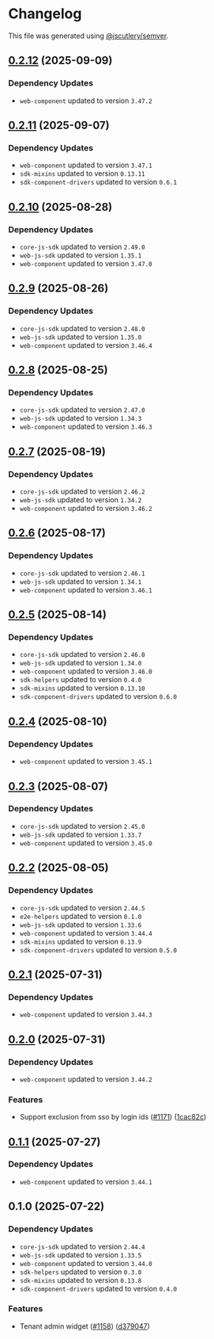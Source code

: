 # Changelog

This file was generated using [@jscutlery/semver](https://github.com/jscutlery/semver).

## [0.2.12](https://github.com/descope/descope-js/compare/tenant-profile-widget-0.2.11...tenant-profile-widget-0.2.12) (2025-09-09)

### Dependency Updates

* `web-component` updated to version `3.47.2`
## [0.2.11](https://github.com/descope/descope-js/compare/tenant-profile-widget-0.2.10...tenant-profile-widget-0.2.11) (2025-09-07)

### Dependency Updates

* `web-component` updated to version `3.47.1`
* `sdk-mixins` updated to version `0.13.11`
* `sdk-component-drivers` updated to version `0.6.1`
## [0.2.10](https://github.com/descope/descope-js/compare/tenant-profile-widget-0.2.9...tenant-profile-widget-0.2.10) (2025-08-28)

### Dependency Updates

* `core-js-sdk` updated to version `2.49.0`
* `web-js-sdk` updated to version `1.35.1`
* `web-component` updated to version `3.47.0`
## [0.2.9](https://github.com/descope/descope-js/compare/tenant-profile-widget-0.2.8...tenant-profile-widget-0.2.9) (2025-08-26)

### Dependency Updates

* `core-js-sdk` updated to version `2.48.0`
* `web-js-sdk` updated to version `1.35.0`
* `web-component` updated to version `3.46.4`
## [0.2.8](https://github.com/descope/descope-js/compare/tenant-profile-widget-0.2.7...tenant-profile-widget-0.2.8) (2025-08-25)

### Dependency Updates

* `core-js-sdk` updated to version `2.47.0`
* `web-js-sdk` updated to version `1.34.3`
* `web-component` updated to version `3.46.3`
## [0.2.7](https://github.com/descope/descope-js/compare/tenant-profile-widget-0.2.6...tenant-profile-widget-0.2.7) (2025-08-19)

### Dependency Updates

* `core-js-sdk` updated to version `2.46.2`
* `web-js-sdk` updated to version `1.34.2`
* `web-component` updated to version `3.46.2`
## [0.2.6](https://github.com/descope/descope-js/compare/tenant-profile-widget-0.2.5...tenant-profile-widget-0.2.6) (2025-08-17)

### Dependency Updates

* `core-js-sdk` updated to version `2.46.1`
* `web-js-sdk` updated to version `1.34.1`
* `web-component` updated to version `3.46.1`
## [0.2.5](https://github.com/descope/descope-js/compare/tenant-profile-widget-0.2.4...tenant-profile-widget-0.2.5) (2025-08-14)

### Dependency Updates

* `core-js-sdk` updated to version `2.46.0`
* `web-js-sdk` updated to version `1.34.0`
* `web-component` updated to version `3.46.0`
* `sdk-helpers` updated to version `0.4.0`
* `sdk-mixins` updated to version `0.13.10`
* `sdk-component-drivers` updated to version `0.6.0`
## [0.2.4](https://github.com/descope/descope-js/compare/tenant-profile-widget-0.2.3...tenant-profile-widget-0.2.4) (2025-08-10)

### Dependency Updates

* `web-component` updated to version `3.45.1`
## [0.2.3](https://github.com/descope/descope-js/compare/tenant-profile-widget-0.2.2...tenant-profile-widget-0.2.3) (2025-08-07)

### Dependency Updates

* `core-js-sdk` updated to version `2.45.0`
* `web-js-sdk` updated to version `1.33.7`
* `web-component` updated to version `3.45.0`
## [0.2.2](https://github.com/descope/descope-js/compare/tenant-profile-widget-0.2.1...tenant-profile-widget-0.2.2) (2025-08-05)

### Dependency Updates

* `core-js-sdk` updated to version `2.44.5`
* `e2e-helpers` updated to version `0.1.0`
* `web-js-sdk` updated to version `1.33.6`
* `web-component` updated to version `3.44.4`
* `sdk-mixins` updated to version `0.13.9`
* `sdk-component-drivers` updated to version `0.5.0`
## [0.2.1](https://github.com/descope/descope-js/compare/tenant-profile-widget-0.2.0...tenant-profile-widget-0.2.1) (2025-07-31)

### Dependency Updates

* `web-component` updated to version `3.44.3`
## [0.2.0](https://github.com/descope/descope-js/compare/tenant-profile-widget-0.1.1...tenant-profile-widget-0.2.0) (2025-07-31)

### Dependency Updates

* `web-component` updated to version `3.44.2`

### Features

* Support exclusion from sso by login ids ([#1171](https://github.com/descope/descope-js/issues/1171)) ([1cac82c](https://github.com/descope/descope-js/commit/1cac82ccb17d387586076c31128db1a609d0ffac))

## [0.1.1](https://github.com/descope/descope-js/compare/tenant-profile-widget-0.1.0...tenant-profile-widget-0.1.1) (2025-07-27)

### Dependency Updates

* `web-component` updated to version `3.44.1`
## 0.1.0 (2025-07-22)

### Dependency Updates

* `core-js-sdk` updated to version `2.44.4`
* `web-js-sdk` updated to version `1.33.5`
* `web-component` updated to version `3.44.0`
* `sdk-helpers` updated to version `0.3.0`
* `sdk-mixins` updated to version `0.13.8`
* `sdk-component-drivers` updated to version `0.4.0`

### Features

* Tenant admin widget ([#1158](https://github.com/descope/descope-js/issues/1158)) ([d379047](https://github.com/descope/descope-js/commit/d379047832a94287c4bbfb6d096c27a3e1051a1a))
